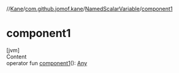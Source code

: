 //[Kane](../../index.md)/[com.github.jomof.kane](../index.md)/[NamedScalarVariable](index.md)/[component1](component1.md)



# component1  
[jvm]  
Content  
operator fun [component1](component1.md)(): [Any](https://kotlinlang.org/api/latest/jvm/stdlib/kotlin/-any/index.html)  




